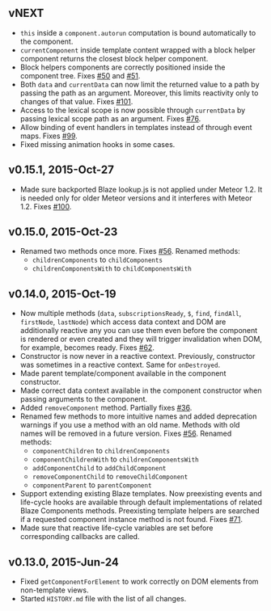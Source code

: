 ## vNEXT

* `this` inside a `component.autorun` computation is bound automatically to the component.
* `currentComponent` inside template content wrapped with a block helper component returns
  the closest block helper component.
* Block helpers components are correctly positioned inside the component tree.
  Fixes [#50](https://github.com/peerlibrary/meteor-blaze-components/issues/50) and
  [#51](https://github.com/peerlibrary/meteor-blaze-components/issues/51).
* Both `data` and `currentData` can now limit the returned value to a path by passing the
  path as an argument. Moreover, this limits reactivity only to changes of that value.
  Fixes [#101](https://github.com/peerlibrary/meteor-blaze-components/issues/101).
* Access to the lexical scope is now possible through `currentData` by passing lexical
  scope path as an argument.
  Fixes [#76](https://github.com/peerlibrary/meteor-blaze-components/issues/76).
* Allow binding of event handlers in templates instead of through event maps.
  Fixes [#99](https://github.com/peerlibrary/meteor-blaze-components/issues/99).
* Fixed missing animation hooks in some cases.

## v0.15.1, 2015-Oct-27

* Made sure backported Blaze lookup.js is not applied under Meteor 1.2. It is needed only for older Meteor versions
  and it interferes with Meteor 1.2.
  Fixes [#100](https://github.com/peerlibrary/meteor-blaze-components/issues/100).

## v0.15.0, 2015-Oct-23

* Renamed two methods once more. Fixes [#56](https://github.com/peerlibrary/meteor-blaze-components/issues/94).
  Renamed methods:
    * `childrenComponents` to `childComponents`
    * `childrenComponentsWith` to `childComponentsWith`

## v0.14.0, 2015-Oct-19

* Now multiple methods (`data`, `subscriptionsReady`, `$`, `find`, `findAll`, `firstNode`, `lastNode`) which access
  data context and DOM are additionally reactive any you can use them even before the component is rendered or even
  created and they will trigger invalidation when DOM, for example, becomes ready.
  Fixes [#62](https://github.com/peerlibrary/meteor-blaze-components/issues/62).
* Constructor is now never in a reactive context. Previously, constructor was sometimes in a reactive context. Same
  for `onDestroyed`.
* Made parent template/component available in the component constructor.
* Made correct data context available in the component constructor when passing arguments to the component.
* Added `removeComponent` method. Partially fixes
  [#36](https://github.com/peerlibrary/meteor-blaze-components/issues/36).
* Renamed few methods to more intuitive names and added deprecation warnings if you use a method with an old name.
  Methods with old names will be removed in a future version.
  Fixes [#56](https://github.com/peerlibrary/meteor-blaze-components/issues/56).
  Renamed methods:
    * `componentChildren` to `childrenComponents`
    * `componentChildrenWith` to `childrenComponentsWith`
    * `addComponentChild` to `addChildComponent`
    * `removeComponentChild` to `removeChildComponent`
    * `componentParent` to `parentComponent`
* Support extending existing Blaze templates. Now preexisting events and life-cycle hooks are available through default
  implementations of related Blaze Components methods. Preexisting template helpers are searched if a requested
  component instance method is not found.
  Fixes [#71](https://github.com/peerlibrary/meteor-blaze-components/issues/71).
* Made sure that reactive life-cycle variables are set before corresponding callbacks are called.

## v0.13.0, 2015-Jun-24

* Fixed `getComponentForElement` to work correctly on DOM elements from non-template views.
* Started `HISTORY.md` file with the list of all changes.
